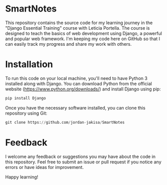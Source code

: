 # SmartNotes

This repository contains the source code for my learning journey in the "Django Essential Training" course with Leticia Portella. 
The course is designed to teach the basics of web development using Django, a powerful and popular web framework. 
I'm keeping my code here on GitHub so that I can easily track my progress and share my work with others.

# Installation
To run this code on your local machine, you'll need to have Python 3 installed along with Django. You can download Python from the official website (https://www.python.org/downloads/) and install Django using pip:

```python
pip install Django
```

Once you have the necessary software installed, you can clone this repository using Git:

```python
git clone https://github.com/jordan-jakisa/SmartNotes
```

# Feedback
I welcome any feedback or suggestions you may have about the code in this repository. 
Feel free to submit an issue or pull request if you notice any errors or have ideas for improvement.

Happy learning!




